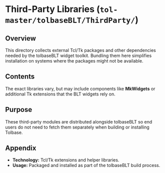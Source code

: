 # Third-Party Libraries (`tol-master/tolbaseBLT/ThirdParty/`)

## Overview

This directory collects external Tcl/Tk packages and other dependencies needed
by the tolbaseBLT widget toolkit. Bundling them here simplifies installation on
systems where the packages might not be available.

## Contents

The exact libraries vary, but may include components like **MkWidgets** or
additional Tk extensions that the BLT widgets rely on.

## Purpose

These third-party modules are distributed alongside tolbaseBLT so end users do
not need to fetch them separately when building or installing Tolbase.

## Appendix

- **Technology:** Tcl/Tk extensions and helper libraries.
- **Usage:** Packaged and installed as part of the tolbaseBLT build process.
